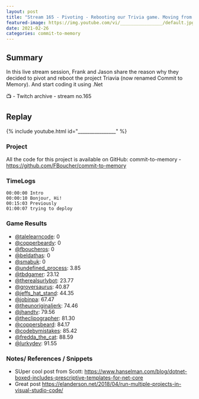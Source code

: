 ```yaml
---
layout: post
title: "Stream 165 - Pivoting - Rebooting our Trivia game. Moving from TypeScript to .Net"
featured-image: https://img.youtube.com/vi/________________/default.jpg
date: 2021-02-26
categories: commit-to-memory
---
```


## Summary

In this live stream session, Frank and Jason share the reason why they decided to pivot and reboot the project Triavia (now renamed Commit to Memory). And start coding it using .Net

📺 - Twitch archive - stream no.165

## Replay

{% include youtube.html id="________________" %}
<br/><!--more-->



### Project

All the code for this project is available on GitHub: commit-to-memory - https://github.com/FBoucher/commit-to-memory

### TimeLogs

    00:00:00 Intro
    00:00:10 Bonjour, Hi!
    00:15:03 Previously
    01:00:07 trying to deploy

### Game Results

- [@talelearncode](https://www.twitch.tv/talelearncode): 0
- [@copperbeardy](https://www.twitch.tv/copperbeardy): 0
- [@fboucheros](https://www.twitch.tv/fboucheros): 0
- [@beldathas](https://www.twitch.tv/beldathas): 0
- [@smabuk](https://www.twitch.tv/smabuk): 0
- [@undefined_process](https://www.twitch.tv/undefined_process): 3.85
- [@tbdgamer](https://www.twitch.tv/tbdgamer): 23.12
- [@therealsurlybot](https://www.twitch.tv/therealsurlybot): 23.77
- [@groversaurus](https://www.twitch.tv/groversaurus): 40.87
- [@jeffs_hat_stand](https://www.twitch.tv/jeffs_hat_stand): 44.35
- [@jobinpa](https://www.twitch.tv/jobinpa): 67.47
- [@theunoriginaljerk](https://www.twitch.tv/theunoriginaljerk): 74.46
- [@jhandtv](https://www.twitch.tv/jhandtv): 79.56
- [@theclipographer](https://www.twitch.tv/theclipographer): 81.30
- [@coppersbeard](https://www.twitch.tv/coppersbeard): 84.17
- [@codebymistakes](https://www.twitch.tv/codebymistakes): 85.42
- [@fredda_the_cat](https://www.twitch.tv/fredda_the_cat): 88.59
- [@lurkydev](https://www.twitch.tv/lurkydev): 91.55

### Notes/ References / Snippets

- SUper cool post from Scott: https://www.hanselman.com/blog/dotnet-boxed-includes-prescriptive-templates-for-net-core
- Great post https://elanderson.net/2018/04/run-multiple-projects-in-visual-studio-code/
